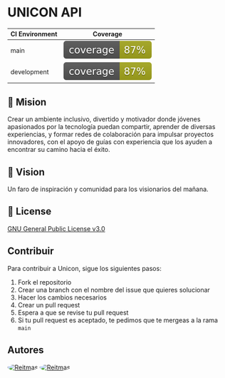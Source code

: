# UNICON API

| CI Environment | Coverage |
|-----------|----------|
| main| ![Coverage Badge](https://github.com/UniconOrg/unicon-api/blob/artifacts/main/latest/coverage.svg) |
| development| ![Coverage Badge](https://github.com/UniconOrg/unicon-api/blob/artifacts/development/latest/coverage.svg) |



## 🚀 Mision
Crear un ambiente inclusivo, divertido y motivador donde jóvenes apasionados por la tecnología puedan compartir, aprender de diversas experiencias, y formar redes de colaboración para impulsar proyectos innovadores, con el apoyo de guías con experiencia que los ayuden a encontrar su camino hacia el éxito.

## 🔭 Vision
Un faro de inspiración y comunidad para los visionarios del mañana.


## 📝 License
[GNU General Public License v3.0](LICENSE) 


## Contribuir
Para contribuir a Unicon, sigue los siguientes pasos:
1. Fork el repositorio
2. Crear una branch con el nombre del issue que quieres solucionar
3. Hacer los cambios necesarios
4. Crear un pull request
5. Espera a que se revise tu pull request
6. Si tu pull request es aceptado, te pedimos que te mergeas a la rama `main`

## Autores
<a href="https://github.com/reitmas32"><img src="https://github.com/reitmas32.png" width="30" height="30" style="border-radius: 50%;" alt="Reitmas"></a> 
<a href="https://github.com/ronihdzz"><img src="https://github.com/ronihdzz.png" width="30" height="30" style="border-radius: 50%;" alt="Reitmas"></a> 
